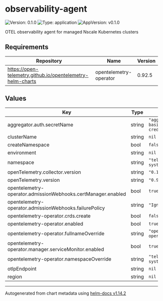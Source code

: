 # observability-agent

![Version: 0.1.0](https://img.shields.io/badge/Version-0.1.0-informational?style=flat-square) ![Type: application](https://img.shields.io/badge/Type-application-informational?style=flat-square) ![AppVersion: v0.1.0](https://img.shields.io/badge/AppVersion-v0.1.0-informational?style=flat-square)

OTEL observability agent for managed Nscale Kubernetes clusters

## Requirements

| Repository | Name | Version |
|------------|------|---------|
| https://open-telemetry.github.io/opentelemetry-helm-charts | opentelemetry-operator | 0.92.5 |

## Values

| Key | Type | Default | Description |
|-----|------|---------|-------------|
| aggregator.auth.secretName | string | `"aggregator-basic-auth-credentials"` |  |
| clusterName | string | `nil` |  |
| createNamespace | bool | `false` |  |
| environment | string | `nil` |  |
| namespace | string | `"telemetry-system"` |  |
| openTelemetry.collector.version | string | `"0.131.1"` |  |
| openTelemetry.version | string | `"0.92.5"` |  |
| opentelemetry-operator.admissionWebhooks.certManager.enabled | bool | `true` |  |
| opentelemetry-operator.admissionWebhooks.failurePolicy | string | `"Ignore"` |  |
| opentelemetry-operator.crds.create | bool | `false` |  |
| opentelemetry-operator.enabled | bool | `true` |  |
| opentelemetry-operator.fullnameOverride | string | `"opentelemetry-operator"` |  |
| opentelemetry-operator.manager.serviceMonitor.enabled | bool | `true` |  |
| opentelemetry-operator.namespaceOverride | string | `"telemetry-system"` |  |
| otlpEndpoint | string | `nil` |  |
| region | string | `nil` |  |

----------------------------------------------
Autogenerated from chart metadata using [helm-docs v1.14.2](https://github.com/norwoodj/helm-docs/releases/v1.14.2)
